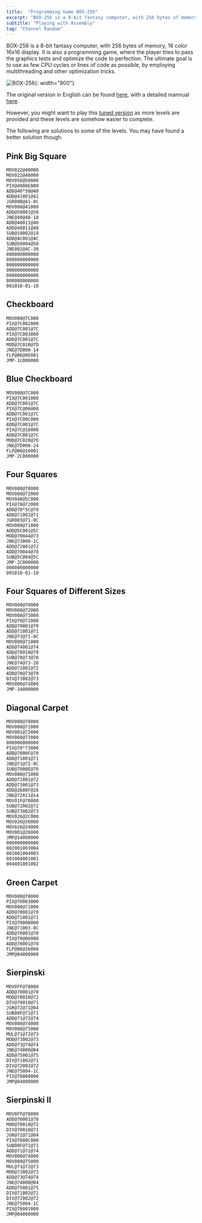 ```yaml
---
title:  "Programming Game BOX-256"
excerpt: "BOX-256 is a 8-bit fantasy computer, with 256 bytes of memory, 16 color 16x16 display. Play with it!"
subtitle: "Playing with Assembly"
tag: "Channel Random"
---
```


BOX-256 is a 8-bit fantasy computer, with 256 bytes of memory, 16 color 16x16 display.
It is also a programming game, where the player tries to pass the graphics tests and optimize the code to perfection.
The ultimate goal is to use as few CPU cycles or lines of code as possible, by employing multithreading and other optimization tricks.

![BOX-256](/assets/img/2022-11-07-box256/010.png){: width="800"}

The original version in English can be found [here](http://box-256.com/), with a detailed mannual [here](http://box-256.com/manual/).

However, you might want to play this [tuned version](https://www.youj.com/gXames?gname=box256)
as more levels are provided and these levels are somehow easier to complete.

The following are solutions to some of the levels. You may have found a better solution though.


## Pink Big Square

```
MOV022@40000
MOV022@48000
MOV058@50000
PIX@4000E000
ADD@40*50@40
ADD@41001@41
JGR00B@41-0C
MOV000@41000
ADD@50001@50
JNE@40@48-18
ADD@40011@40
ADD@48011@48
SUB@19002@19
ADD@4C001@4C
SUB@50004@50
JNE002@4C-30
000000000000
000000000000
000000000000
000000000000
000000000000
000000000000
001010-01-10
```

## Checkboard

```
MOV000@7C000
PIX@7C002000
ADD@7C001@7C
PIX@7C003000
ADD@7C001@7C
MOD@7C010@7D
JNE@7D000-14
FLP@06@0E001
JMP-1C000000
```

## Blue Checkboard

```
MOV000@7C000
PIX@7C001000
ADD@7C001@7C
PIX@7C@06000
ADD@7C001@7C
PIX@7C00C000
ADD@7C001@7C
PIX@7C@16000
ADD@7C001@7C
MOD@7C020@7D
JNE@7D000-24
FLP@06@16001
JMP-2C000000
```

## Four Squares

```
MOV000@70000
MOV008@72000
MOV040@5C000
PIX@70@72000
ADD@70*5C@70
ADD@71001@71
JGR003@71-0C
MOV000@71000
ADD@5C001@5C
MOD@70044@73
JNE@73000-1C
ADD@72001@72
ADD@70044@70
SUB@5C004@5C
JMP-2C000000
000000000000
001010-01-10
```

## Four Squares of Different Sizes

```
MOV000@70000
MOV008@72000
MOV008@73000
PIX@70@72000
ADD@70001@70
ADD@71001@71
JNE@73@71-0C
MOV000@71000
ADD@74001@74
ADD@70010@70
SUB@70@73@70
JNE@74@73-20
ADD@72001@72
ADD@70@73@70
DIV@73002@73
MOV000@74000
JMP-34000000
```

## Diagonal Carpet

```
MOV000@70000
MOV000@71000
MOV001@72000
MOV060@73000
000000000000
PIX@70*73000
ADD@7000F@70
ADD@71001@71
JNE@71@72-0C
SUB@7000E@70
MOV000@71000
ADD@72001@72
ADD@73001@73
ADD@2600F@26
JNE@72011@14
MOV01F@70000
SUB@72002@72
SUB@73002@73
MOV026@2C000
MOV026@30000
MOV026@34000
MOV0D1@26000
JMP@14000000
000000000000
002001003004
001001004003
001004001001
004001001002
```

## Green Carpet

```
MOV000@70000
PIX@70003000
MOV000@71000
ADD@70001@70
ADD@71001@71
PIX@7000B000
JNE@71003-0C
ADD@70001@70
PIX@70@06000
ADD@70001@70
FLP@06@16000
JMP@04000000
```

## Sierpinski

```
MOV0FF@70000
ADD@70001@70
MOD@70010@72
DIV@70010@71
JGR@72@71@04
SUB00F@71@71
ADD@71@72@74
MOV000@74000
MOV000@75000
MUL@71@72@73
MOD@73002@73
ADD@73@74@74
JNE@74000@04
ADD@75001@75
DIV@71002@71
DIV@72002@72
JNE@75004-1C
PIX@70008000
JMP@04000000
```

## Sierpinski II

```
MOV0FF@70000
ADD@70001@70
MOD@70010@72
DIV@70010@71
JGR@72@71@04
PIX@7000C000
SUB00F@71@71
ADD@71@72@74
MOV000@74000
MOV000@75000
MUL@71@72@73
MOD@73002@73
ADD@73@74@74
JNE@74000@04
ADD@75001@75
DIV@71002@71
DIV@72002@72
JNE@75004-1C
PIX@70001000
JMP@04000000
```






